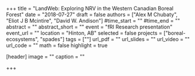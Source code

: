 +++
title = "LandWeb: Exploring NRV in the Western Canadian Boreal Forest"
date = "2018-07-27"
draft = false
authors = ["Alex M Chubaty", "Eliot J B Mcintire", "David W. Andison"]
#time_start = ""
#time_end = ""
abstract = ""
abstract_short = ""
event = "fRI Research presentation"
event_url = ""
location = "Hinton, AB"
selected = false
projects = ["boreal-ecosystems", "spades"]
tags = [""]
url_pdf = ""
url_slides = ""
url_video = ""
url_code = ""
math = false
highlight = true

[header]
image = ""
caption = ""

+++
